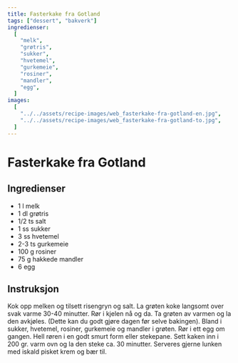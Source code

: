 ```yaml
---
title: Fasterkake fra Gotland
tags: ["dessert", "bakverk"]
ingredienser:
  [
    "melk",
    "grøtris",
    "sukker",
    "hvetemel",
    "gurkemeie",
    "rosiner",
    "mandler",
    "egg",
  ]
images:
  [
    "../../assets/recipe-images/web_fasterkake-fra-gotland-en.jpg",
    "../../assets/recipe-images/web_fasterkake-fra-gotland-to.jpg",
  ]
---
```


# Fasterkake fra Gotland

## Ingredienser

- 1 l melk
- 1 dl grøtris
- 1/2 ts salt
- 1 ss sukker
- 3 ss hvetemel
- 2-3 ts gurkemeie
- 100 g rosiner
- 75 g hakkede mandler
- 6 egg

## Instruksjon

Kok opp melken og tilsett risengryn og salt. La grøten koke langsomt over svak varme 30-40 minutter. Rør i kjelen nå og da. Ta grøten av varmen og la den avkjøles. (Dette kan du godt gjøre dagen før selve bakingen). Bland i sukker, hvetemel, rosiner, gurkemeie og mandler i grøten. Rør i ett egg om gangen. Hell røren i en godt smurt form eller stekepane. Sett kaken inn i 200 gr. varm ovn og la den steke ca. 30 minutter. Serveres gjerne lunken med iskald pisket krem og bær til.
